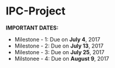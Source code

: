 # IPC-Project

**IMPORTANT DATES:**

* Milestone - 1:     Due on **July 4**, 2017
* Milestone - 2:     Due on **July 13**, 2017
* Milestone - 3:     Due on **July 25**, 2017
* Milstonee - 4:     Due on **August 9**, 2017
